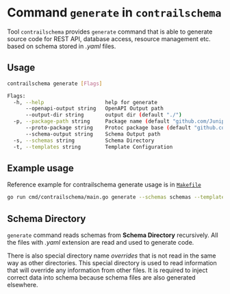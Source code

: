 # Command `generate` in `contrailschema`

Tool `contrailschema` provides `generate` command that is able to generate source code for REST API, database access, resource management etc. based on schema stored in *.yaml* files.

## Usage

```bash
contrailschema generate [Flags]

Flags:
  -h, --help                    help for generate
      --openapi-output string   OpenAPI Output path
      --output-dir string       output dir (default "./")
  -p, --package-path string     Package name (default "github.com/Juniper/contrail")
      --proto-package string    Protoc package base (default "github.com.Juniper.contrail")
      --schema-output string    Schema Output path
  -s, --schemas string          Schema Directory
  -t, --templates string        Template Configuration
```

## Example usage
Reference example for contrailschema generate usage is in [`Makefile`](../Makefile)

```bash
go run cmd/contrailschema/main.go generate --schemas schemas --templates tools/templates/native/template_config.yaml --schema-output public/native/schema.json --openapi-output public/native/openapi.json
```

## Schema Directory
`generate` command reads schemas from **Schema Directory** recursively. All the files with *.yaml* extension are read and used to generate code.

There is also special directory name *overrides* that is not read in the same way as other directories. This special directory is used to read information that will override any information from other files. It is required to inject correct data into schema because schema files are also generated elsewhere.
